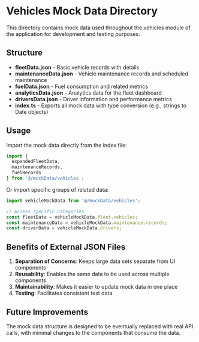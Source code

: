 # Vehicles Mock Data Directory

This directory contains mock data used throughout the vehicles module of the application for development and testing purposes.

## Structure

- **fleetData.json** - Basic vehicle records with details
- **maintenanceData.json** - Vehicle maintenance records and scheduled maintenance
- **fuelData.json** - Fuel consumption and related metrics
- **analyticsData.json** - Analytics data for the fleet dashboard
- **driversData.json** - Driver information and performance metrics
- **index.ts** - Exports all mock data with type conversion (e.g., strings to Date objects)

## Usage

Import the mock data directly from the index file:

```typescript
import { 
  expandedFleetData, 
  maintenanceRecords, 
  fuelRecords 
} from '@/mockData/vehicles';
```

Or import specific groups of related data:

```typescript
import vehicleMockData from '@/mockData/vehicles';

// Access specific categories
const fleetData = vehicleMockData.fleet.vehicles;
const maintenanceData = vehicleMockData.maintenance.records;
const driverData = vehicleMockData.drivers;
```

## Benefits of External JSON Files

1. **Separation of Concerns**: Keeps large data sets separate from UI components
2. **Reusability**: Enables the same data to be used across multiple components
3. **Maintainability**: Makes it easier to update mock data in one place
4. **Testing**: Facilitates consistent test data

## Future Improvements

The mock data structure is designed to be eventually replaced with real API calls, with minimal changes to the components that consume the data. 